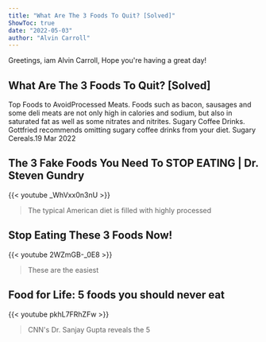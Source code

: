 ```yaml
---
title: "What Are The 3 Foods To Quit? [Solved]"
ShowToc: true 
date: "2022-05-03"
author: "Alvin Carroll" 
---
```


Greetings, iam Alvin Carroll, Hope you're having a great day!
## What Are The 3 Foods To Quit? [Solved]
Top Foods to AvoidProcessed Meats. Foods such as bacon, sausages and some deli meats are not only high in calories and sodium, but also in saturated fat as well as some nitrates and nitrites. 
 Sugary Coffee Drinks. Gottfried recommends omitting sugary coffee drinks from your diet. 
 Sugary Cereals.19 Mar 2022

## The 3 Fake Foods You Need To STOP EATING | Dr. Steven Gundry
{{< youtube _WhVxx0n3nU >}}
>The typical American diet is filled with highly processed 

## Stop Eating These 3 Foods Now!
{{< youtube 2WZmGB-_0E8 >}}
>These are the easiest 

## Food for Life: 5 foods you should never eat
{{< youtube pkhL7FRhZFw >}}
>CNN's Dr. Sanjay Gupta reveals the 5 

